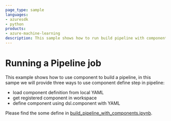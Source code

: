```yaml
---
page_type: sample
languages:
- azuresdk
- python
products:
- azure-machine-learning
description: This sample shows how to run build pipeline with component.
---
```


# Running a Pipeline job
This example shows how to use component to build a pipeline, in this sampe we will provide three ways to use component define step in pipeline:
- load component definition from local YAML
- get registered component in workspace
- define component using dsl.component with YAML

Please find the some define in [build_pipeline_with_components.ipynb](sdk\jobs\pipelines\1a_build_pipeline_with_components\build_pipeline_with_components.ipynb).